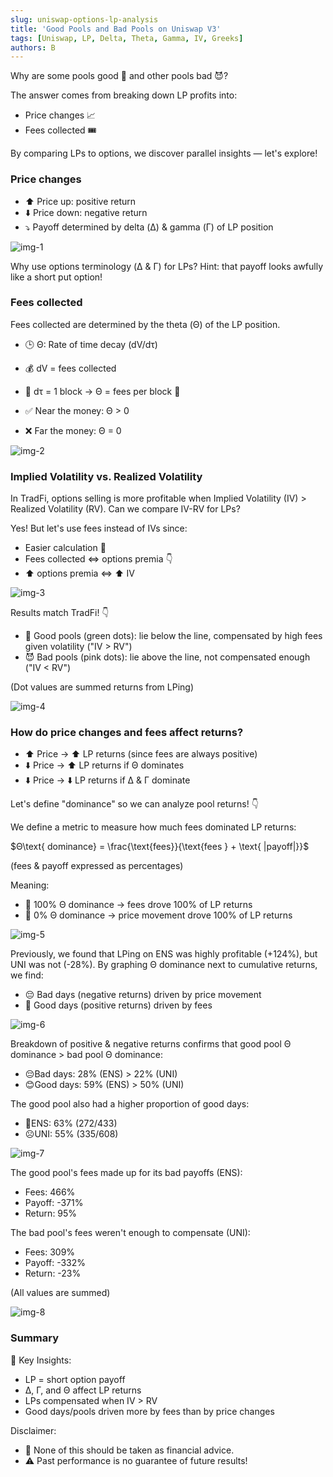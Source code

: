 ```yaml
---
slug: uniswap-options-lp-analysis
title: 'Good Pools and Bad Pools on Uniswap V3'
tags: [Uniswap, LP, Delta, Theta, Gamma, IV, Greeks]
authors: B
---
```


Why are some pools good 🐶 and other pools bad 😈?

The answer comes from breaking down LP profits into:
- Price changes 📈
- Fees collected 🎟️

By comparing LPs to options, we discover parallel insights — let's explore!

<!--truncate-->
### Price changes
- ⬆️ Price up: positive return
- ⬇️ Price down: negative return
- ⤵️ Payoff determined by delta (Δ) & gamma (Γ) of LP position

![img-1](./img-1.png)

Why use options terminology (Δ & Γ) for LPs? Hint: that payoff looks awfully like a short put option!

### Fees collected
Fees collected are determined by the theta (Θ) of the LP position.
- 🕒 Θ: Rate of time decay (dV/dτ)
- 💰 dV = fees collected
- 🧊 dτ = 1 block
→ Θ = fees per block 🤯

- ✅ Near the money: Θ > 0
- ❌ Far the money: Θ = 0

![img-2](./img-2.png)

### Implied Volatility vs. Realized Volatility
In TradFi, options selling is more profitable when Implied Volatility (IV) > Realized Volatility (RV). Can we compare IV-RV for LPs?

Yes! But let's use fees instead of IVs since:
- Easier calculation 🧮
- Fees collected ⇔ options premia 👇
- ⬆️ options premia ⇔ ⬆️ IV

![img-3](./img-3.png)

Results match TradFi! 👇
- 🐶 Good pools (green dots): lie below the line, compensated by high fees given volatility ("IV > RV")
- 😈 Bad pools (pink dots): lie above the line, not compensated enough ("IV < RV")

(Dot values are summed returns from LPing)

![img-4](./img-4.png)

### How do price changes and fees affect returns?
- ⬆️ Price → ⬆️ LP returns (since fees are always positive)
- ⬇️ Price → ⬆️ LP returns if Θ dominates
- ⬇️ Price → ⬇️ LP returns if Δ & Γ dominate

Let's define "dominance" so we can analyze pool returns! 👇

We define a metric to measure how much fees dominated LP returns:
 
$Θ\text{ dominance} = \frac{\text{fees}}{\text{fees } + \text{ |payoff|}}$

(fees & payoff expressed as percentages)

Meaning:
- 💪 100% Θ dominance → fees drove 100% of LP returns
- 🤕 0% Θ dominance → price movement drove 100% of LP returns

![img-5](./img-5.png)

Previously, we found that LPing on ENS was highly profitable (+124%), but UNI was not (-28%). By graphing Θ dominance next to cumulative returns, we find:
- 😔 Bad days (negative returns) driven by price movement
- 🥳 Good days (positive returns) driven by fees

![img-6](./img-6.png)

Breakdown of positive & negative returns confirms that good pool Θ dominance > bad pool Θ dominance:
- 😔Bad days: 28% (ENS) > 22% (UNI)
- 😊Good days: 59% (ENS) > 50% (UNI)

The good pool also had a higher proportion of good days:
- 🤩ENS: 63% (272/433)
- ☹️UNI: 55% (335/608)

![img-7](./img-7.png)

The good pool's fees made up for its bad payoffs (ENS):
- Fees: 466%
- Payoff: -371%
- Return: 95%

The bad pool's fees weren't enough to compensate (UNI):
- Fees: 309%
- Payoff: -332%
- Return: -23%

(All values are summed)

![img-8](./img-8.png)

### Summary
📣 Key Insights:
- LP = short option payoff
- Δ, Γ, and Θ affect LP returns
- LPs compensated when IV > RV
- Good days/pools driven more by fees than by price changes

Disclaimer:
- 📢 None of this should be taken as financial advice.
- ⚠️ Past performance is no guarantee of future results!